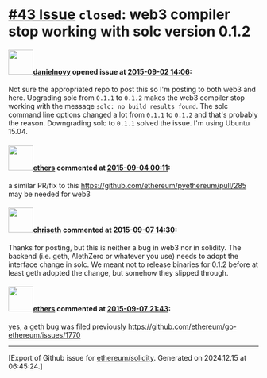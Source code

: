 # [\#43 Issue](https://github.com/ethereum/solidity/issues/43) `closed`: web3 compiler stop working with solc version 0.1.2

#### <img src="https://avatars.githubusercontent.com/u/3409753?u=4c8b84662fd878d8720df4c36594aac8c6319d57&v=4" width="50">[danielnovy](https://github.com/danielnovy) opened issue at [2015-09-02 14:06](https://github.com/ethereum/solidity/issues/43):

Not sure the appropriated repo to post this so I'm posting to both web3 and here. Upgrading solc from `0.1.1` to `0.1.2` makes the web3 compiler stop working with the message `solc: no build results found`. The solc command line options changed a lot from `0.1.1` to `0.1.2` and that's probably the reason. Downgrading solc to `0.1.1` solved the issue. I'm using Ubuntu 15.04.


#### <img src="https://avatars.githubusercontent.com/u/6937903?u=058e26d648a749b9d89d1a77314d4c7cecd0e51a&v=4" width="50">[ethers](https://github.com/ethers) commented at [2015-09-04 00:11](https://github.com/ethereum/solidity/issues/43#issuecomment-137605858):

a similar PR/fix to this https://github.com/ethereum/pyethereum/pull/285 may be needed for web3

#### <img src="https://avatars.githubusercontent.com/u/9073706?v=4" width="50">[chriseth](https://github.com/chriseth) commented at [2015-09-07 14:30](https://github.com/ethereum/solidity/issues/43#issuecomment-138313614):

Thanks for posting, but this is neither a bug in web3 nor in solidity. The backend (i.e. geth, AlethZero or whatever you use) needs to adopt the interface change in solc. We meant not to release binaries for 0.1.2 before at least geth adopted the change, but somehow they slipped through.

#### <img src="https://avatars.githubusercontent.com/u/6937903?u=058e26d648a749b9d89d1a77314d4c7cecd0e51a&v=4" width="50">[ethers](https://github.com/ethers) commented at [2015-09-07 21:43](https://github.com/ethereum/solidity/issues/43#issuecomment-138382709):

yes, a geth bug was filed previously https://github.com/ethereum/go-ethereum/issues/1770


-------------------------------------------------------------------------------



[Export of Github issue for [ethereum/solidity](https://github.com/ethereum/solidity). Generated on 2024.12.15 at 06:45:24.]
